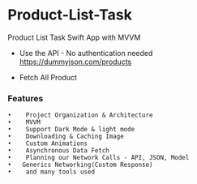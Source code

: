# Product-List-Task
Product List Task Swift App with MVVM


* Use the  API - No authentication needed  https://dummyjson.com/products

 -	 Fetch All Product 

### Features

 	•	 Project Organization & Architecture
	•	 MVVM 
	•	 Support Dark Mode & light mode 
	•	 Downloading & Caching Image
	•	 Custom Animations
	•	 Asynchronous Data Fetch
	•	 Planning our Network Calls - API, JSON, Model
	• 	Generics Networking(Custom Response)
	•	 and many tools used
